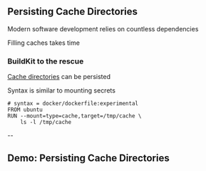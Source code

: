 ## Persisting Cache Directories

Modern software development relies on countless dependencies

Filling caches takes time

### BuildKit to the rescue

[Cache directories](https://github.com/moby/buildkit/blob/master/frontend/dockerfile/docs/experimental.md#run---mounttypecache) can be persisted

Syntax is similar to mounting secrets

```plaintext
# syntax = docker/dockerfile:experimental
FROM ubuntu
RUN --mount=type=cache,target=/tmp/cache \
    ls -l /tmp/cache
```

--

## Demo: Persisting Cache Directories

<!-- include: cache-0.command -->

<!-- include: cache-2.command -->

<!-- include: cache-4.command -->
